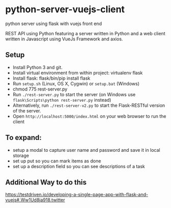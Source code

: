 # python-server-vuejs-client
python server using flask with vuejs front end

REST API using Python featuring a server written in Python and a web client written in Javascript using VueJs Framework and axios.

Setup
-----

- Install Python 3 and git.
- Install virtual environment from within project: virtualenv flask
- Install flask: flask/bin/pip install flask
- Run `setup.sh` (Linux, OS X, Cygwin) or `setup.bat` (Windows)
- chmod 775 rest-server.py
- Run `./rest-server.py` to start the server (on Windows use `flask\Scripts\python rest-server.py` instead)
- Alternatively, run `./rest-server-v2.py` to start the Flask-RESTful version of the server.
- Open `http://localhost:5000/index.html` on your web browser to run the client


## To expand:

- setup a modal to capture user name and password and save it in local storage
- set up put so you can mark items as done
- set up a description field so you can see descriptions of a task

## Additional Way to do this
https://testdriven.io/developing-a-single-page-app-with-flask-and-vuejs#.Ww1Ud8ja918.twitter

